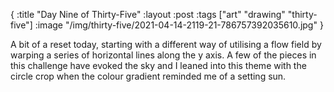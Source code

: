 {
:title "Day Nine of Thirty-Five"
:layout :post
:tags ["art" "drawing" "thirty-five"]
:image "/img/thirty-five/2021-04-14-2119-21-786757392035610.jpg"
}

A bit of a reset today, starting with a different way of utilising a flow field by warping a series of horizontal lines along the y axis. A few of the pieces in this challenge have evoked the sky and I leaned into this theme with the circle crop when the colour gradient reminded me of a setting sun.
